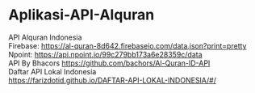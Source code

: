 # Aplikasi-API-Alquran

API Alquran Indonesia
<br>
Firebase: https://al-quran-8d642.firebaseio.com/data.json?print=pretty
<br>
Npoint: https://api.npoint.io/99c279bb173a6e28359c/data
<br>
API By Bhacors https://github.com/bachors/Al-Quran-ID-API
<br>
Daftar API Lokal Indonesia
<br>
https://farizdotid.github.io/DAFTAR-API-LOKAL-INDONESIA/#/
